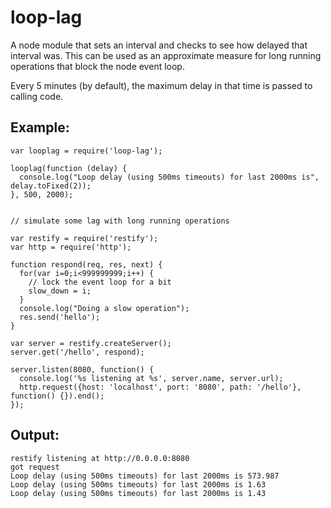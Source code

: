 # loop-lag

A node module that sets an interval and checks to see how delayed that interval
was. This can be used as an approximate measure for long running operations
that block the node event loop.

Every 5 minutes (by default), the maximum delay in that time is passed to calling code.

## Example:

```
var looplag = require('loop-lag');

looplag(function (delay) {
  console.log("Loop delay (using 500ms timeouts) for last 2000ms is", delay.toFixed(2));
}, 500, 2000);


// simulate some lag with long running operations

var restify = require('restify');
var http = require('http');

function respond(req, res, next) {
  for(var i=0;i<999999999;i++) {
    // lock the event loop for a bit
    slow_down = i;
  }
  console.log("Doing a slow operation");
  res.send('hello');
}

var server = restify.createServer();
server.get('/hello', respond);

server.listen(8080, function() {
  console.log('%s listening at %s', server.name, server.url);
  http.request({host: 'localhost', port: '8080', path: '/hello'}, function() {}).end();
});
```

## Output:

```
restify listening at http://0.0.0.0:8080
got request
Loop delay (using 500ms timeouts) for last 2000ms is 573.987
Loop delay (using 500ms timeouts) for last 2000ms is 1.63
Loop delay (using 500ms timeouts) for last 2000ms is 1.43
```
